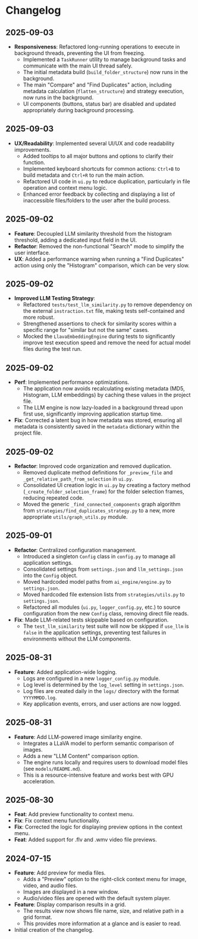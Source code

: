 # Changelog

## 2025-09-03
- **Responsiveness**: Refactored long-running operations to execute in background threads, preventing the UI from freezing.
  - Implemented a `TaskRunner` utility to manage background tasks and communicate with the main UI thread safely.
  - The initial metadata build (`build_folder_structure`) now runs in the background.
  - The main "Compare" and "Find Duplicates" action, including metadata calculation (`flatten_structure`) and strategy execution, now runs in the background.
  - UI components (buttons, status bar) are disabled and updated appropriately during background processing.

## 2025-09-03
- **UX/Readability**: Implemented several UI/UX and code readability improvements.
  - Added tooltips to all major buttons and options to clarify their function.
  - Implemented keyboard shortcuts for common actions: `Ctrl+B` to build metadata and `Ctrl+R` to run the main action.
  - Refactored UI code in `ui.py` to reduce duplication, particularly in file operation and context menu logic.
  - Enhanced error feedback by collecting and displaying a list of inaccessible files/folders to the user after the build process.

## 2025-09-02
- **Feature**: Decoupled LLM similarity threshold from the histogram threshold, adding a dedicated input field in the UI.
- **Refactor**: Removed the non-functional "Search" mode to simplify the user interface.
- **UX**: Added a performance warning when running a "Find Duplicates" action using only the "Histogram" comparison, which can be very slow.

## 2025-09-02

-   **Improved LLM Testing Strategy**:
    -   Refactored `tests/test_llm_similarity.py` to remove dependency on the external `instraction.txt` file, making tests self-contained and more robust.
    -   Strengthened assertions to check for similarity scores within a specific range for "similar but not the same" cases.
    -   Mocked the `LlavaEmbeddingEngine` during tests to significantly improve test execution speed and remove the need for actual model files during the test run.

## 2025-09-02

- **Perf**: Implemented performance optimizations.
  - The application now avoids recalculating existing metadata (MD5, Histogram, LLM embeddings) by caching these values in the project file.
  - The LLM engine is now lazy-loaded in a background thread upon first use, significantly improving application startup time.
- **Fix**: Corrected a latent bug in how metadata was stored, ensuring all metadata is consistently saved in the `metadata` dictionary within the project file.

## 2025-09-02

- **Refactor**: Improved code organization and removed duplication.
  - Removed duplicate method definitions for `_preview_file` and `_get_relative_path_from_selection` in `ui.py`.
  - Consolidated UI creation logic in `ui.py` by creating a factory method (`_create_folder_selection_frame`) for the folder selection frames, reducing repeated code.
  - Moved the generic `_find_connected_components` graph algorithm from `strategies/find_duplicates_strategy.py` to a new, more appropriate `utils/graph_utils.py` module.

## 2025-09-01

- **Refactor**: Centralized configuration management.
  - Introduced a singleton `Config` class in `config.py` to manage all application settings.
  - Consolidated settings from `settings.json` and `llm_settings.json` into the `Config` object.
  - Moved hardcoded model paths from `ai_engine/engine.py` to `settings.json`.
  - Moved hardcoded file extension lists from `strategies/utils.py` to `settings.json`.
  - Refactored all modules (`ui.py`, `logger_config.py`, etc.) to source configuration from the new `Config` class, removing direct file reads.
- **Fix**: Made LLM-related tests skippable based on configuration.
  - The `test_llm_similarity` test suite will now be skipped if `use_llm` is `false` in the application settings, preventing test failures in environments without the LLM components.

## 2025-08-31

- **Feature**: Added application-wide logging.
  - Logs are configured in a new `logger_config.py` module.
  - Log level is determined by the `log_level` setting in `settings.json`.
  - Log files are created daily in the `logs/` directory with the format `YYYYMMDD.log`.
  - Key application events, errors, and user actions are now logged.

## 2025-08-31

- **Feature**: Add LLM-powered image similarity engine.
  - Integrates a LLaVA model to perform semantic comparison of images.
  - Adds a new "LLM Content" comparison option.
  - The engine runs locally and requires users to download model files (see `models/README.md`).
  - This is a resource-intensive feature and works best with GPU acceleration.


## 2025-08-30

- **Feat**: Add preview functionality to context menu.
- **Fix**: Fix context menu functionality.
- **Fix**: Corrected the logic for displaying preview options in the context menu.
- **Feat**: Added support for .flv and .wmv video file previews.

## 2024-07-15
- **Feature**: Add preview for media files.
  - Adds a "Preview" option to the right-click context menu for image, video, and audio files.
  - Images are displayed in a new window.
  - Audio/video files are opened with the default system player.
- **Feature**: Display comparison results in a grid.
  - The results view now shows file name, size, and relative path in a grid format.
  - This provides more information at a glance and is easier to read.
- Initial creation of the changelog.